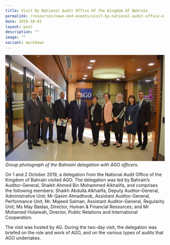 ```yaml
---
title: Visit By National Audit Office Of The Kingdom Of Bahrain
permalink: /resources/news-and-events/visit-by-national-audit-office-of-the-kingdom-of-bahrain/
date: 2019-10-01
layout: post
description: ""
image: ""
variant: markdown
---
```

![](/images/Visitors/Bahrain%202019.jpg)
*Group photograph of the Bahraini delegation with AGO officers.*

On 1 and 2 October 2019, a delegation from the National Audit Office of the Kingdom of Bahrain visited AGO. The delegation was led by Bahrain’s Auditor-General, Shaikh Ahmed Bin Mohammed Alkhalifa, and comprises the following members: Shaikh Abdulla Alkhalifa, Deputy Auditor-General, Administrative Unit; Mr Qasim Almadhoob, Assistant Auditor-General, Performance Unit; Mr. Majeed Salman, Assistant Auditor-General, Regularity Unit; Ms May Baidas, Director, Human & Financial Resources; and Mr Mohamed Hulaiwah, Director, Public Relations and International Cooperation.

The visit was hosted by AG. During the two-day visit, the delegation was briefed on the role and work of AGO, and on the various types of audits that AGO undertakes.

